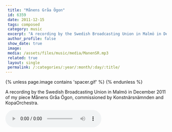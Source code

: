 ```yaml
---
 title: "Månens Gråa Ögon"
 id: 6359
 date: 2011-12-15
 tags: composed
 category: music
 excerpt: "A recording by the Swedish Broadcasting Union in Malmö in December 2011 of my piece Månens Gråa Ögon, commissioned by Konstnärsnämnden and KopaOrchestra. Read more about the piece."
 author_profile: false
 show_date: true
 image: 
 media: /assets/files/music/media/ManenSR.mp3
 related: true
 layout: single
 permalink: /:categories/:year/:month/:day/:title/
---
```

{% unless page.image contains 'spacer.gif' %}
{% endunless %}

A recording by the Swedish Broadcasting Union in Malmö in December 2011 of my piece Månens Gråa Ögon, commissioned by Konstnärsnämnden and KopaOrchestra. 

![](/assets/files/music/media/ManenSR.mp3)
